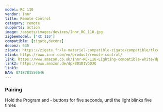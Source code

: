 ```yaml
---
model: RC 110
vendor: Innr
title: Remote Control
category: remote
supports: action
image: /assets/images/devices/Innr_RC_110.jpg
zigbeemodel: ['RC 110']
compatible: [zigate,deconz]
deconz: 635
zigate: https://zigate.fr/le-materiel-compatible-zigate/compatible/tlcommanderc11x
mlink: https://www.innr.com/en/product/remote-control/
link: https://www.amazon.co.uk/Innr-RC-110-Lighting-compatible-white/dp/B01D1VGDJQ
link2: https://www.amazon.de/dp/B01D1VGDJQ
link3: 
EAN: 8718781550646
---
```

### Pairing
Hold the Program and - buttons for five seconds, until the light blinks five times
